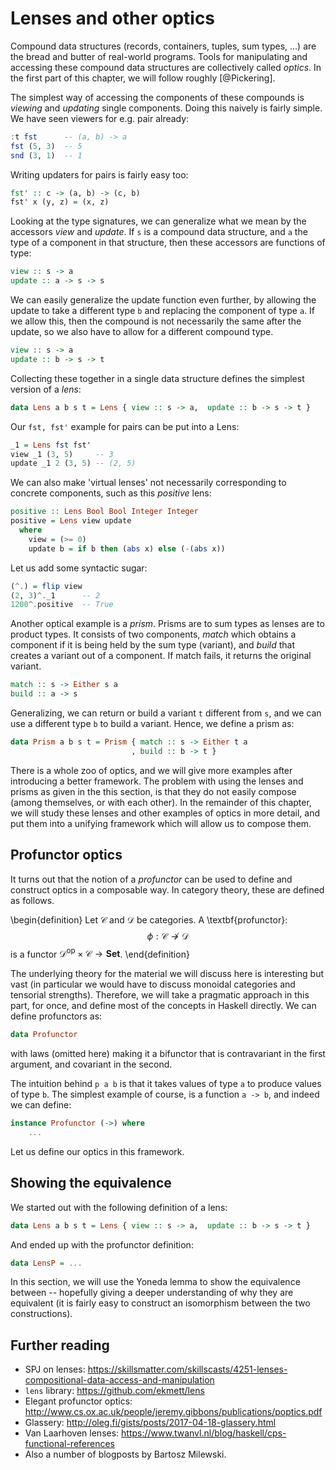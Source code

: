 # Lenses and other optics

Compound data structures (records, containers, tuples, sum types, ...) are the bread and butter of real-world programs. Tools for manipulating and accessing these compound data structures are collectively called _optics_. In the first part of this chapter, we will follow roughly [@Pickering].

The simplest way of accessing the components of these compounds is _viewing_ and _updating_ single components. Doing this naively is fairly simple. We have seen viewers for e.g. pair already:
```haskell
:t fst      -- (a, b) -> a
fst (5, 3)  -- 5
snd (3, 1)  -- 1
```
Writing updaters for pairs is fairly easy too:
```haskell
fst' :: c -> (a, b) -> (c, b)
fst' x (y, z) = (x, z)
```
Looking at the type signatures, we can generalize what we mean by the accessors _view_ and _update_. If `s` is a compound data structure, and `a` the type of a component in that structure, then these accessors are functions of type:
```haskell
view :: s -> a
update :: a -> s -> s
```
We can easily generalize the update function even further, by allowing the update to take a different type `b` and replacing the component of type `a`. If we allow this, then the compound is not necessarily the same after the update, so we also have to allow for a different compound type. 
```haskell
view :: s -> a
update :: b -> s -> t
```
Collecting these together in a single data structure defines the simplest version of a _lens_:
```haskell
data Lens a b s t = Lens { view :: s -> a,  update :: b -> s -> t }
```
Our `fst, fst'` example for pairs can be put into a Lens:
```haskell
_1 = Lens fst fst'
view _1 (3, 5)     -- 3
update _1 2 (3, 5) -- (2, 5)
```
We can also make 'virtual lenses' not necessarily corresponding to concrete
components, such as this _positive_ lens:
```haskell
positive :: Lens Bool Bool Integer Integer
positive = Lens view update
  where
    view = (>= 0)
    update b = if b then (abs x) else (-(abs x))
```
Let us add some syntactic sugar:
```haskell
(^.) = flip view
(2, 3)^._1      -- 2
1200^.positive  -- True
```

Another optical example is a _prism_. Prisms are to sum types as lenses are to
product types. It consists of two components, _match_ which obtains a component
if it is being held by the sum type (variant), and _build_ that creates a variant out of
a component. If match fails, it returns the original variant.
```haskell
match :: s -> Either s a
build :: a -> s
```
Generalizing, we can return or build a variant `t` different from `s`, and we
can use a different type `b` to build a variant.  Hence, we define a prism as:
```haskell
data Prism a b s t = Prism { match :: s -> Either t a
                           , build :: b -> t }
```
There is a whole zoo of optics, and we will give more examples after introducing
a better framework. The problem with using the lenses and prisms as given in the this section, is that they do not easily compose (among themselves, or with each other). In the remainder of this chapter, we will study these lenses and other examples of optics in more detail, and put them into a unifying framework which will allow us to compose them.

## Profunctor optics

It turns out that the notion of a _profunctor_ can be used to define and
construct optics in a composable way. In category theory, these are defined as
follows.

\begin{definition}
Let $\mathcal{C}$ and $\mathcal{D}$ be categories. A \textbf{profunctor}:
$$\phi: \mathcal{C} \nrightarrow \mathcal{D}$$
is a functor $\mathcal{D}^{\text{op}} \times \mathcal{C} \to \mathbf{Set}$.
\end{definition}

The underlying theory for the material we will discuss here is interesting but
vast (in particular we would have to discuss monoidal categories and tensorial strengths). Therefore, we will take a pragmatic approach in this part, for once, and define most of the
concepts in Haskell directly. We can define profunctors as:
```haskell
data Profunctor
```
with laws (omitted here) making it a bifunctor that is contravariant in the first argument, and
covariant in the second.

The intuition behind `p a b` is that it takes values of type `a` to produce
values of type `b`. The simplest example of course, is a function `a -> b`, and
indeed we can define:
```haskell
instance Profunctor (->) where
    ...
```

Let us define our optics in this framework.

## Showing the equivalence

We started out with the following definition of a lens:
```haskell
data Lens a b s t = Lens { view :: s -> a,  update :: b -> s -> t }
```
And ended up with the profunctor definition:
```haskell
data LensP = ...
```
In this section, we will use the Yoneda lemma to show the equivalence between --
hopefully giving a deeper understanding of why they are equivalent (it is fairly
easy to construct an isomorphism between the two constructions).

## Further reading

- SPJ on lenses: <https://skillsmatter.com/skillscasts/4251-lenses-compositional-data-access-and-manipulation>
- `lens` library: <https://github.com/ekmett/lens>
- Elegant profunctor optics: <http://www.cs.ox.ac.uk/people/jeremy.gibbons/publications/poptics.pdf>
- Glassery: <http://oleg.fi/gists/posts/2017-04-18-glassery.html>
- Van Laarhoven lenses: <https://www.twanvl.nl/blog/haskell/cps-functional-references>
- Also a number of blogposts by Bartosz Milewski.
